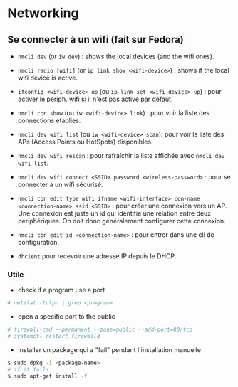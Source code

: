 # Networking

## Se connecter à un wifi (fait sur Fedora)

- `nmcli dev` (or `iw dev`) : shows the local devices (and the wifi ones).
- `nmcli radio [wifi]` (or `ip link show <wifi-device>`) : shows if the local wifi device is active.
- `ifconfig <wifi-device> up` (ou `ip link set <wifi-device> up`) : pour activer le périph. wifi si il n'est pas activé par défaut.
- `nmcli con show` (ou `iw <wifi-device> link`) : pour voir la liste des connections établies.
- `nmcli dev wifi list` (ou `iw <wifi-device> scan`): pour voir la liste des APs (Access Points ou HotSpots) disponibles.
- `nmcli dev wifi rescan` : pour rafraîchir la liste affichée avec `nmcli dev wifi list`.
- `nmcli dev wifi connect <SSID> password <wireless-password>` : pour se connecter à un wifi sécurisé.

- `nmcli con edit type wifi ifname <wifi-interface> con-name <connection-name> ssid <SSID>` : pour créer une connexion vers un AP. Une connexion est juste un id qui identifie une relation entre deux périphériques. On doit donc généralement configurer cette connexion.
- `nmcli con edit id <connection-name>` : pour entrer dans une cli de configuration.

- `dhcient` pour recevoir une adresse IP depuis le DHCP.



### Utile

- check if a program use a port
```bash
# netstat -tulpn | grep <program>
```

- open a specific port to the public
```bash
# firewall-cmd --permanent --zone=public --add-port=80/tcp
# systemctl restart firewalld
```

- Installer un package qui a "fail" pendant l'installation manuelle
```bash
$ sudo dpkg -i <package-name>
# if it fails
$ sudo apt-get install -f
```